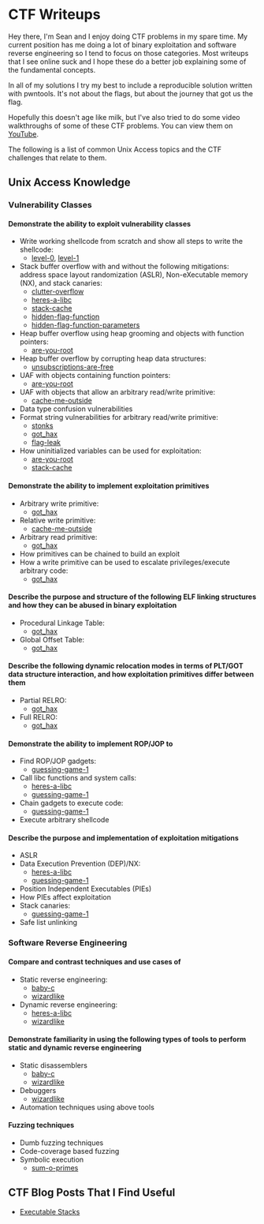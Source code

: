 # CTF Writeups

Hey there, I'm Sean and I enjoy doing CTF problems in my spare time. My current
position has me doing a lot of binary exploitation and software reverse
engineering so I tend to focus on those categories. Most writeups that I see
online suck and I hope these do a better job explaining some of the fundamental
concepts.

In all of my solutions I try my best to include a reproducible solution written
with pwntools. It's not about the flags, but about the journey that got us the
flag.

Hopefully this doesn't age like milk, but I've also tried to do some video
walkthroughs of some of these CTF problems. You can view them on
[YouTube][youtube].

The following is a list of common Unix Access topics and the CTF challenges
that relate to them.

## Unix Access Knowledge

### Vulnerability Classes

#### Demonstrate the ability to exploit vulnerability classes

* Write working shellcode from scratch and show all steps to write the
shellcode:
  * [level-0][level-0], [level-1][level-1]
* Stack buffer overflow with and without the following mitigations: address
space layout randomization (ASLR), Non-eXecutable memory (NX), and stack
canaries:
  * [clutter-overflow][clutter-overflow]
  * [heres-a-libc][heres-a-libc]
  * [stack-cache][stack-cache]
  * [hidden-flag-function][hidden-flag-function]
  * [hidden-flag-function-parameters][hidden-flag-function-parameters]
* Heap buffer overflow using heap grooming and objects with function pointers:
  * [are-you-root][are-you-root]
* Heap buffer overflow by corrupting heap data structures:
  * [unsubscriptions-are-free][unsubscriptions]
* UAF with objects containing function pointers:
  * [are-you-root][are-you-root]
* UAF with objects that allow an arbitrary read/write primitive:
  * [cache-me-outside][cache-me-outside]
* Data type confusion vulnerabilities
* Format string vulnerabilities for arbitrary read/write primitive:
  * [stonks][stonks]
  * [got_hax][got_hax]
  * [flag-leak][flag-leak]
* How uninitialized variables can be used for exploitation:
  * [are-you-root][are-you-root]
  * [stack-cache][stack-cache]

#### Demonstrate the ability to implement exploitation primitives

* Arbitrary write primitive:
  * [got_hax][got_hax]
* Relative write primitive:
  * [cache-me-outside][cache-me-outside]
* Arbitrary read primitive:
  * [got_hax][got_hax]
* How primitives can be chained to build an exploit
* How a write primitive can be used to escalate privileges/execute arbitrary
code:
  * [got_hax][got_hax]

#### Describe the purpose and structure of the following ELF linking structures and how they can be abused in binary exploitation

* Procedural Linkage Table:
  * [got_hax][got_hax]
* Global Offset Table:
  * [got_hax][got_hax]

#### Describe the following dynamic relocation modes in terms of PLT/GOT data structure interaction, and how exploitation primitives differ between them

* Partial RELRO:
  * [got_hax][got_hax]
* Full RELRO:
  * [got_hax][got_hax]

#### Demonstrate the ability to implement ROP/JOP to

* Find ROP/JOP gadgets:
  * [guessing-game-1][guessing-game-1]
* Call libc functions and system calls:
  * [heres-a-libc][heres-a-libc]
  * [guessing-game-1][guessing-game-1]
* Chain gadgets to execute code:
  * [guessing-game-1][guessing-game-1]
* Execute arbitrary shellcode

#### Describe the purpose and implementation of exploitation mitigations

* ASLR
* Data Execution Prevention (DEP)/NX:
  * [heres-a-libc][heres-a-libc]
  * [guessing-game-1][guessing-game-1]
* Position Independent Executables (PIEs)
* How PIEs affect exploitation
* Stack canaries:
  * [guessing-game-1]
* Safe list unlinking

### Software Reverse Engineering

#### Compare and contrast techniques and use cases of

* Static reverse engineering:
  * [baby-c][baby-c]
  * [wizardlike][wizardlike]
* Dynamic reverse engineering:
  * [heres-a-libc][heres-a-libc]
  * [wizardlike][wizardlike]

#### Demonstrate familiarity in using the following types of tools to perform static and dynamic reverse engineering

* Static disassemblers
  * [baby-c][baby-c]
  * [wizardlike][wizardlike]
* Debuggers
  * [wizardlike][wizardlike]
* Automation techniques using above tools

#### Fuzzing techniques

* Dumb fuzzing techniques
* Code-coverage based fuzzing
* Symbolic execution
  * [sum-o-primes][sum-o-primes]

## CTF Blog Posts That I Find Useful

* [Executable Stacks][executable-stacks]

[youtube]: https://www.youtube.com/channel/UC6VD4gYf2a6_0hwidZ9PjFA
[clutter-overflow]: picoCTF/binary-exploitation/clutter-overflow
[unsubscriptions]: picoCTF/binary-exploitation/unsubscriptions-are-free
[cache-me-outside]: picoCTF/binary-exploitation/cache-me-outside
[are-you-root]: picoCTF/binary-exploitation/are-you-root
[stonks]: picoCTF/binary-exploitation/stonks
[got_hax]: picoCTF/binary-exploitation/got_hax
[heres-a-libc]: picoCTF/binary-exploitation/heres-a-libc
[level-0]: random-pwnables/level-0/
[level-1]: random-pwnables/level-1/
[guessing-game-1]: picoCTF/binary-exploitation/guessing-game-1/
[baby-c]: decompetition/baby-c/
[flag-leak]: picoCTF/binary-exploitation/flag-leak/
[stack-cache]: picoCTF/binary-exploitation/stack-cache/
[wizardlike]: picoCTF/reversing/wizardlike/
[sum-o-primes]: picoCTF/crypto/sum-o-primes/
[hidden-flag-function]: 247CTF/pwnable/hidden-flag-function/
[hidden-flag-function-parameters]: 247CTF/pwnable/hidden-flag-function-parameters

[executable-stacks]: https://www.airs.com/blog/archives/518
